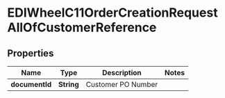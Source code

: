 

# EDIWheelC11OrderCreationRequestAllOfCustomerReference


## Properties

| Name | Type | Description | Notes |
|------------ | ------------- | ------------- | -------------|
|**documentId** | **String** | Customer PO Number |  |



